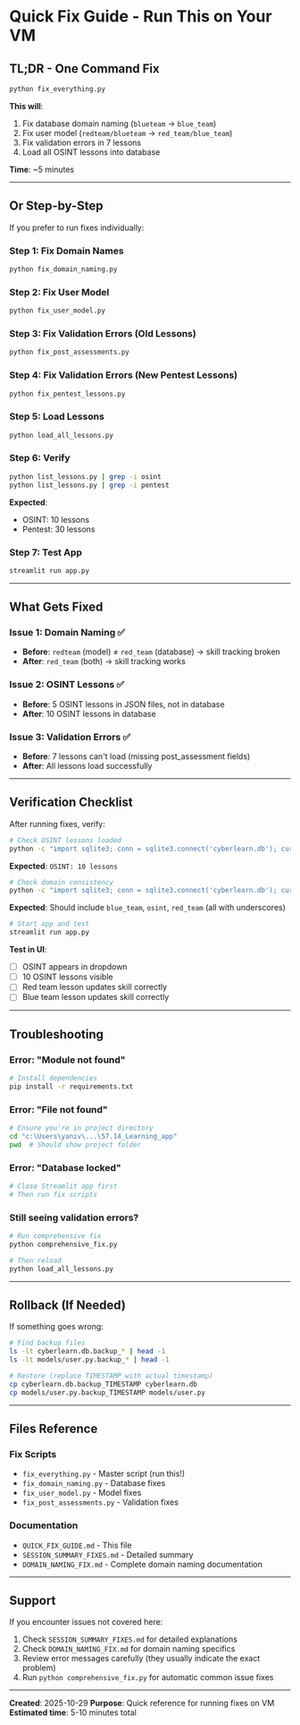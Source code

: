 # Quick Fix Guide - Run This on Your VM

## TL;DR - One Command Fix

```bash
python fix_everything.py
```

**This will**:
1. Fix database domain naming (`blueteam` → `blue_team`)
2. Fix user model (`redteam/blueteam` → `red_team/blue_team`)
3. Fix validation errors in 7 lessons
4. Load all OSINT lessons into database

**Time**: ~5 minutes

---

## Or Step-by-Step

If you prefer to run fixes individually:

### Step 1: Fix Domain Names
```bash
python fix_domain_naming.py
```

### Step 2: Fix User Model
```bash
python fix_user_model.py
```

### Step 3: Fix Validation Errors (Old Lessons)
```bash
python fix_post_assessments.py
```

### Step 4: Fix Validation Errors (New Pentest Lessons)
```bash
python fix_pentest_lessons.py
```

### Step 5: Load Lessons
```bash
python load_all_lessons.py
```

### Step 6: Verify
```bash
python list_lessons.py | grep -i osint
python list_lessons.py | grep -i pentest
```

**Expected**:
- OSINT: 10 lessons
- Pentest: 30 lessons

### Step 7: Test App
```bash
streamlit run app.py
```

---

## What Gets Fixed

### Issue 1: Domain Naming ✅
- **Before**: `redteam` (model) ≠ `red_team` (database) → skill tracking broken
- **After**: `red_team` (both) → skill tracking works

### Issue 2: OSINT Lessons ✅
- **Before**: 5 OSINT lessons in JSON files, not in database
- **After**: 10 OSINT lessons in database

### Issue 3: Validation Errors ✅
- **Before**: 7 lessons can't load (missing post_assessment fields)
- **After**: All lessons load successfully

---

## Verification Checklist

After running fixes, verify:

```bash
# Check OSINT lessons loaded
python -c "import sqlite3; conn = sqlite3.connect('cyberlearn.db'); cursor = conn.cursor(); cursor.execute('SELECT COUNT(*) FROM lessons WHERE domain = \"osint\"'); print(f'OSINT: {cursor.fetchone()[0]} lessons'); conn.close()"
```
**Expected**: `OSINT: 10 lessons`

```bash
# Check domain consistency
python -c "import sqlite3; conn = sqlite3.connect('cyberlearn.db'); cursor = conn.cursor(); cursor.execute('SELECT DISTINCT domain FROM lessons ORDER BY domain'); [print(d[0]) for d in cursor.fetchall()]; conn.close()"
```
**Expected**: Should include `blue_team`, `osint`, `red_team` (all with underscores)

```bash
# Start app and test
streamlit run app.py
```
**Test in UI**:
- [ ] OSINT appears in dropdown
- [ ] 10 OSINT lessons visible
- [ ] Red team lesson updates skill correctly
- [ ] Blue team lesson updates skill correctly

---

## Troubleshooting

### Error: "Module not found"
```bash
# Install dependencies
pip install -r requirements.txt
```

### Error: "File not found"
```bash
# Ensure you're in project directory
cd "c:\Users\yaniv\...\57.14_Learning_app"
pwd  # Should show project folder
```

### Error: "Database locked"
```bash
# Close Streamlit app first
# Then run fix scripts
```

### Still seeing validation errors?
```bash
# Run comprehensive fix
python comprehensive_fix.py

# Then reload
python load_all_lessons.py
```

---

## Rollback (If Needed)

If something goes wrong:

```bash
# Find backup files
ls -lt cyberlearn.db.backup_* | head -1
ls -lt models/user.py.backup_* | head -1

# Restore (replace TIMESTAMP with actual timestamp)
cp cyberlearn.db.backup_TIMESTAMP cyberlearn.db
cp models/user.py.backup_TIMESTAMP models/user.py
```

---

## Files Reference

### Fix Scripts
- `fix_everything.py` - Master script (run this!)
- `fix_domain_naming.py` - Database fixes
- `fix_user_model.py` - Model fixes
- `fix_post_assessments.py` - Validation fixes

### Documentation
- `QUICK_FIX_GUIDE.md` - This file
- `SESSION_SUMMARY_FIXES.md` - Detailed summary
- `DOMAIN_NAMING_FIX.md` - Complete domain naming documentation

---

## Support

If you encounter issues not covered here:

1. Check `SESSION_SUMMARY_FIXES.md` for detailed explanations
2. Check `DOMAIN_NAMING_FIX.md` for domain naming specifics
3. Review error messages carefully (they usually indicate the exact problem)
4. Run `python comprehensive_fix.py` for automatic common issue fixes

---

**Created**: 2025-10-29
**Purpose**: Quick reference for running fixes on VM
**Estimated time**: 5-10 minutes total
